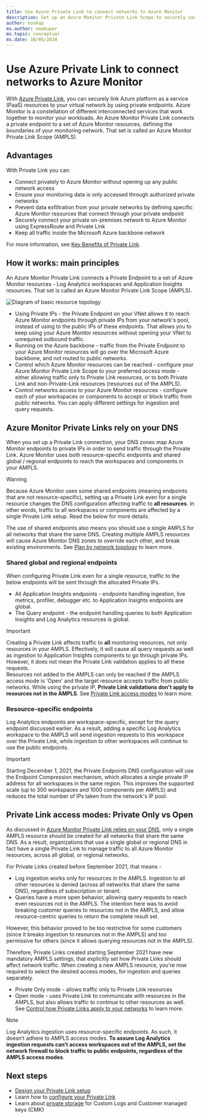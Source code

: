 ```yaml
---
title: Use Azure Private Link to connect networks to Azure Monitor
description: Set up an Azure Monitor Private Link Scope to securely connect networks to Azure Monitor.
author: noakup
ms.author: noakuper
ms.topic: conceptual
ms.date: 10/05/2020
---
```


# Use Azure Private Link to connect networks to Azure Monitor

With [Azure Private Link](../../private-link/private-link-overview.md), you can securely link Azure platform as a service (PaaS) resources to your virtual network by using private endpoints. Azure Monitor is a constellation of different interconnected services that work together to monitor your workloads. An Azure Monitor Private Link connects a private endpoint to a set of Azure Monitor resources, defining the boundaries of your monitoring network. That set is called an Azure Monitor Private Link Scope (AMPLS).


## Advantages

With Private Link you can:

- Connect privately to Azure Monitor without opening up any public network access
- Ensure your monitoring data is only accessed through authorized private networks
- Prevent data exfiltration from your private networks by defining specific Azure Monitor resources that connect through your private endpoint
- Securely connect your private on-premises network to Azure Monitor using ExpressRoute and Private Link
- Keep all traffic inside the Microsoft Azure backbone network

For more information, see  [Key Benefits of Private Link](../../private-link/private-link-overview.md#key-benefits).

## How it works: main principles
An Azure Monitor Private Link connects a Private Endpoint to a set of Azure Monitor resources - Log Analytics workspaces and Application Insights resources. That set is called an Azure Monitor Private Link Scope (AMPLS).

![Diagram of basic resource topology](./media/private-link-security/private-link-basic-topology.png)

* Using Private IPs - the Private Endpoint on your VNet allows it to reach Azure Monitor endpoints through private IPs from your network's pool, instead of using to the public IPs of these endpoints. That allows you to keep using your Azure Monitor resources without opening your VNet to unrequired outbound traffic. 
* Running on the Azure backbone - traffic from the Private Endpoint to your Azure Monitor resources will go over the Microsoft Azure backbone, and not routed to public networks.
* Control which Azure Monitor resources can be reached - configure your Azure Monitor Private Link Scope to your preferred access mode - either allowing traffic only to Private Link resources, or to both Private Link and non-Private-Link resources (resources out of the AMPLS).
* Control networks access to your Azure Monitor resources - configure each of your workspaces or components to accept or block traffic from public networks. You can apply different settings for ingestion and query requests.


## Azure Monitor Private Links rely on your DNS
When you set up a Private Link connection, your DNS zones map Azure Monitor endpoints to private IPs in order to send traffic through the Private Link. Azure Monitor uses both resource-specific endpoints and shared global / regional endpoints to reach the workspaces and components in your AMPLS. 

> [!WARNING]
> Because Azure Monitor uses some shared endpoints (meaning endpoints that are not resource-specific),  setting up a Private Link even for a single resource changes the DNS configuration affecting traffic to **all resources**. In other words, traffic to all workspaces or components are affected by a single Private Link setup. Read the below for more details.

The use of shared endpoints also means you should use a single AMPLS for all networks that share the same DNS. Creating multiple AMPLS resources will cause Azure Monitor DNS zones to override each other, and break existing environments. See [Plan by network topology](./private-link-design.md#plan-by-network-topology) to learn more.


### Shared global and regional endpoints
When configuring Private Link even for a single resource, traffic to the below endpoints will be sent through the allocated Private IPs.

* All Application Insights endpoints - endpoints handling ingestion, live metrics, profiler, debugger etc. to Application Insights endpoints are global.
* The Query endpoint - the endpoint handling queries to both Application Insights and Log Analytics resources is global.


> [!IMPORTANT]
> Creating a Private Link affects traffic to **all** monitoring resources, not only resources in your AMPLS. Effectively, it will cause all query requests as well as ingestion to Application Insights components to go through private IPs. However, it does not mean the Private Link validation applies to all these requests.</br>
> Resources not added to the AMPLS can only be reached if the AMPLS access mode is 'Open' and the target resource accepts traffic from public networks. While using the private IP, **Private Link validations don't apply to resources not in the AMPLS**. See [Private Link access modes](#private-link-access-modes-private-only-vs-open) to learn more.

### Resource-specific endpoints
Log Analytics endpoints are workspace-specific, except for the query endpoint discussed earlier. As a result, adding a specific Log Analytics workspace to the AMPLS will send ingestion requests to this workspace over the Private Link, while ingestion to other workspaces will continue to use the public endpoints.

> [!IMPORTANT]
> Starting December 1, 2021, the Private Endpoints DNS configuration will use the Endpoint Compression mechanism, which allocates a single private IP address for all workspaces in the same region. This improves the supported scale (up to 300 workspaces and 1000 components per AMPLS) and  reduces the total number of IPs taken from the network's IP pool.  


## Private Link access modes: Private Only vs Open
As discussed in [Azure Monitor Private Link relies on your DNS](#azure-monitor-private-links-rely-on-your-dns), only a single AMPLS resource should be created for all networks that share the same DNS. As a result, organizations that use a single global or regional DNS in fact have a single Private Link to manage traffic to all Azure Monitor resources, across all global, or regional networks.

For Private Links created before September 2021, that means - 
* Log ingestion works only for resources in the AMPLS. Ingestion to all other resources is denied (across all networks that share the same DNS), regardless of subscription or tenant.
* Queries have a more open behavior, allowing query requests to reach even resources not in the AMPLS. The intention here was to avoid breaking customer queries to resources not in the AMPLS, and allow resource-centric queries to return the complete result set.

However, this behavior proved to be too restrictive for some customers (since it breaks ingestion to resources not in the AMPLS) and too permissive for others (since it allows querying resources not in the AMPLS).

Therefore, Private Links created starting September 2021 have new mandatory AMPLS settings, that explicitly set how Private Links should affect network traffic. When creating a new AMPLS resource, you're now required to select the desired access modes, for ingestion and queries separately. 
* Private Only mode - allows traffic only to Private Link resources
* Open mode - uses Private Link to communicate with resources in the AMPLS, but also allows traffic to continue to other resources as well. See [Control how Private Links apply to your networks](./private-link-design.md#control-how-private-links-apply-to-your-networks) to learn more.

> [!NOTE]
> Log Analytics ingestion uses resource-specific endpoints. As such, it doesn’t adhere to AMPLS access modes. **To assure Log Analytics ingestion requests can’t access workspaces out of the AMPLS, set the network firewall to block traffic to public endpoints, regardless of the AMPLS access modes**.

## Next steps
- [Design your Private Link setup](private-link-design.md)
- Learn how to [configure your Private Link](private-link-configure.md)
- Learn about [private storage](private-storage.md) for Custom Logs and Customer managed keys (CMK)
<h3><a id="connect-to-a-private-endpoint"></a></h3>
